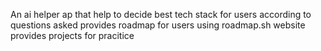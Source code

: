 An ai helper ap  that help to decide  best tech stack for users according to questions asked
provides roadmap for users using roadmap.sh website 
provides projects for pracitice
